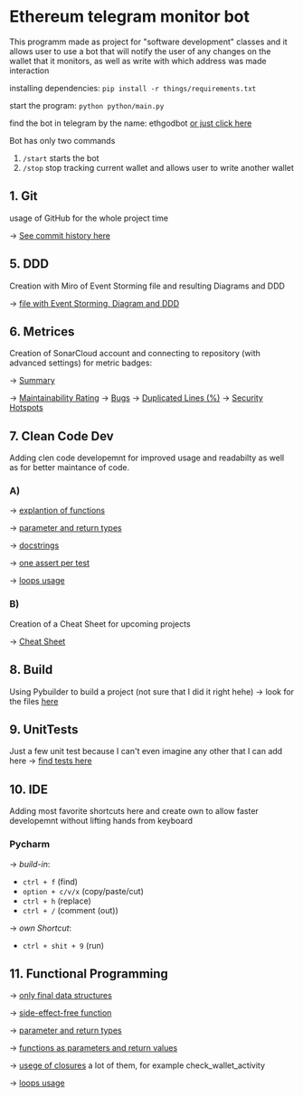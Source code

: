 # Ethereum telegram monitor bot
This programm made as project for "software development" classes and it allows user to use a bot that will notify the user of any changes on the wallet that it monitors, as well as write with which address was made interaction

installing dependencies:
`pip install -r things/requirements.txt`

start the program: 
`python python/main.py`

find the bot in telegram by the name: ethgodbot
[or just click here](https://t.me/ethgodbot)

Bot has only two commands
1. `/start` starts the bot
2. `/stop` stop tracking current wallet and allows user to write another wallet

## 1. Git
usage of GitHub for the whole project time


&rarr; [See commit history here](https://github.com/VelvetFractal/voila/commits)

## 5. DDD
Creation with Miro of Event Storming file and resulting Diagrams and DDD 

&rarr; [file with Event Storming, Diagram and DDD](https://github.com/VelvetFractal/voila/blob/main/uml/pdf24_images_merged.pdf)

## 6. Metrices
Creation of SonarCloud account and connecting to repository (with advanced settings) for metric badges:

&rarr; [Summary](https://sonarcloud.io/summary/overall?id=VelvetFractal_voila)

&rarr; [Maintainability Rating](https://sonarcloud.io/project/issues?resolved=false&types=CODE_SMELL&id=VelvetFractal_voila)
&rarr; [Bugs](https://sonarcloud.io/project/issues?resolved=false&types=BUG&id=VelvetFractal_voila)
&rarr; [Duplicated Lines (%)](https://sonarcloud.io/component_measures?id=VelvetFractal_voila&metric=duplicated_lines_density&view=list)
&rarr; [Security Hotspots](https://sonarcloud.io/project/security_hotspots?id=VelvetFractal_voila)


## 7. Clean Code Dev
Adding clen code developemnt for improved usage and readabilty as well as for better maintance of code.

### A)
&rarr; [explantion of functions](https://github.com/VelvetFractal/voila/blob/main/main.py#L15)

&rarr; [parameter and return types](https://github.com/VelvetFractal/voila/blob/main/main.py#L20)

&rarr; [docstrings](https://github.com/VelvetFractal/voila/blob/main/main.py#L71)

&rarr; [one assert per test](https://github.com/VelvetFractal/voila/blob/main/tests.py#L1)

&rarr; [loops usage](https://github.com/VelvetFractal/voila/blob/main/main.py#87)

### B)
Creation of a Cheat Sheet for upcoming projects 

&rarr; [Cheat Sheet](https://github.com/VelvetFractal/voila/blob/main/uml/Clean%20Code%20Development%20CS.md)

## 8. Build
Using Pybuilder to build a project
(not sure that I did it right hehe)
&rarr; look for the files [here](https://github.com/VelvetFractal/voila/tree/main/pybuilder)


## 9. UnitTests

Just a few unit test because I can't even imagine any other that I can add here
&rarr; [find tests here](https://github.com/VelvetFractal/voila/blob/main/tests.py)


## 10. IDE
Adding most favorite shortcuts here and create own to allow faster developemnt without lifting hands from keyboard

### Pycharm  
  
&rarr; *build-in*:
- ```ctrl + f``` (find) 
- ```option + c/v/x``` (copy/paste/cut)
- ```ctrl + h``` (replace)
- ```ctrl + /``` (comment (out))  


&rarr; *own Shortcut*: 
- ```ctrl + shit + 9``` (run)

## 11. Functional Programming
&rarr; [only final data structures](https://github.com/VelvetFractal/voila/blob/main/main.py#L68)

&rarr; [side-effect-free function](https://github.com/VelvetFractal/voila/blob/main/main.py#L20)

&rarr; [parameter and return types](https://github.com/VelvetFractal/voila/blob/main/main.py#L16)

&rarr; [functions as parameters and return values](https://github.com/VelvetFractal/voila/blob/main/main.py#L49)

&rarr; [usege of  closures](https://github.com/VelvetFractal/voila/blob/main/tests.py#L90) a lot of them, for example check_wallet_activity

&rarr; [loops usage](https://github.com/VelvetFractal/voila/blob/main/main.py#87)

